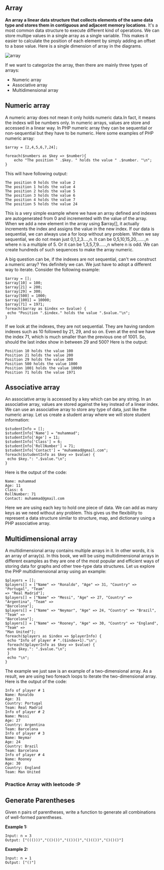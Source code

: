 ## Array
**An array a linear data structure that collects elements of the same data type and stores them in contiguous and adjacent memory locations**. It's a most common data structure to execute different kind of operations. We can store multipe values in a single array as a single variable. This makes it easier to calculate the position of each element by simply adding an offset to a base value. Here is a single dimension of array in the diagrams.

![array](https://user-images.githubusercontent.com/29992994/211781529-94e727b1-a358-4e32-814c-99cce0f4f57f.png)

If we want to categorize the array, then there are mainly three types of arrays:
* Numeric array
* Associative array
* Multidimensional array

## Numeric array
A numeric array does not mean it only holds numeric data.In fact, it means the indexs will be numbers only. In numeric arrays, values are store and accessed in a linear way. In PHP numeric array they can be sequential or non-sequential but they have to be numeric. Here some examples of PHP numeric array:

```
$array = [2,4,5,6,7,24];

foreach($numbers as $key => $number){
    echo "The position " .$key. " holds the value " .$number. "\n";
}
```
This will have following output:
```
The position 0 holds the value 2
The position 1 holds the value 4
The position 2 holds the value 5
The position 3 holds the value 6
The position 4 holds the value 7
The position 5 holds the value 24
```
This is a very simple example where we have an array defined and indexes are autogenerated from 0 and incremented with the value of the array. When we add a new element in the array using $array[], it actually increments the index and assigns the value in the new index. If our data is sequential, we can always use a for loop without any problem. When we say sequential, we do not mean just 0,1,2,3....,n. It can be 0,5,10,15,20,......,n where n is a multiple of 5. Or it can be 1,3,5,7,9......,n where n is odd. We can create hundreds of such sequences to make the array numeric.

A big question can be, if the indexes are not sequential, can't we construct a numeric array? Yes definitely we can. We just have to adopt a different way to iterate. Consider the following example:
```
$array = []; 
$array[10] = 100; 
$array[21] = 200; 
$array[29] = 300; 
$array[500] = 1000; 
$array[1001] = 10000; 
$array[71] = 1971; 
foreach($array as $index => $value) { 
 echo "Position ".$index." holds the value ".$value."\n"; 
}
```
If we look at the indexes, they are not sequential. They are having random indexes such as 10 followed by 21, 29, and so on. Even at the end we have the index 71, which is much smaller than the previous one of 1001. So, should the last index show in between 29 and 500? Here is the output:
```
Position 10 holds the value 100 
Position 21 holds the value 200 
Position 29 holds the value 300 
Position 500 holds the value 1000 
Position 1001 holds the value 10000 
Position 71 holds the value 1971
```
## Associative array
An associative array is accessed by a key which can be any string. In an associative array, values are stored against the key instead of a linear index. We can use an associative array to store any type of data, just like the numeric array. Let us create a student array where we will store student information:
```
$studentInfo = []; 
$studentInfo['Name'] = "muhammad"; 
$studentInfo['Age'] = 11; 
$studentInfo['Class'] = 6; 
$studentInfo['RollNumber'] = 71; 
$studentInfo['Contact'] = "muhammad@gmail.com"; 
foreach($studentInfo as $key => $value) { 
 echo $key.": ".$value."\n"; 
}
```
Here is the output of the code:
```
Name: muhammad 
Age: 11 
Class: 6 
RollNumber: 71 
Contact: muhammad@gmail.com 
```
Here we are using each key to hold one piece of data. We can add as many keys as we need without any problem. This gives us the flexibility to represent a data structure similar to structure, map, and dictionary using a PHP associative array.

## Multidimensional array
A multidimensional array contains multiple arrays in it. In other words, it is an array of array(s). In this book, we will be using multidimensional arrays in different examples as they are one of the most popular and efficient ways of storing data for graphs and other tree-type data structures. Let us explore the PHP multidimensional array using an example:

```
$players = [];
$players[] = ["Name" => "Ronaldo", "Age" => 31, "Country" => "Portugal", "Team"
=> "Real Madrid"];
$players[] = ["Name" => "Messi", "Age" => 27, "Country" => "Argentina", "Team" =>
"Barcelona"];
$players[] = ["Name" => "Neymar", "Age" => 24, "Country" => "Brazil", "Team" =>
"Barcelona"];
$players[] = ["Name" => "Rooney", "Age" => 30, "Country" => "England", "Team" =>
"Man United"];
foreach($players as $index => $playerInfo) { 
 echo "Info of player # ".($index+1)."\n";
 foreach($playerInfo as $key => $value) { 
 echo $key.": ".$value."\n";
 } 
 echo "\n";
}
```
The example we just saw is an example of a two-dimensional array. As a result, we are using two foreach loops to iterate the two-dimensional array.
Here is the output of the code:
```
Info of player # 1 
Name: Ronaldo 
Age: 31 
Country: Portugal 
Team: Real Madrid 
Info of player # 2 
Name: Messi 
Age: 27 
Country: Argentina 
Team: Barcelona 
Info of player # 3 
Name: Neymar 
Age: 24 
Country: Brazil 
Team: Barcelona 
Info of player # 4 
Name: Rooney 
Age: 30 
Country: England 
Team: Man United
```
### Practice Array with leetcode :P ###
## Generate Parentheses
Given n pairs of parentheses, write a function to generate all combinations of well-formed parentheses.

**Example 1:**
```
Input: n = 3
Output: ["((()))","(()())","(())()","()(())","()()()"]
```
**Example 2:**
```
Input: n = 1
Output: ["()"]
```
